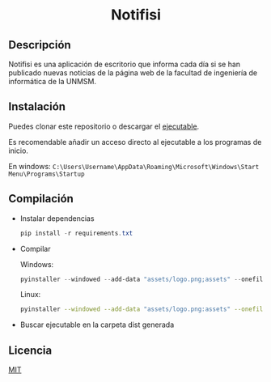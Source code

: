 
<h1 align="center">
Notifisi
</h1>

## Descripción

Notifisi es una aplicación de escritorio que informa cada día si se han publicado nuevas noticias de la página web de la facultad de ingeniería de informática de la UNMSM.

## Instalación

Puedes clonar este repositorio o descargar el [ejecutable](https://github.com/LuiggiPasacheL/Notifisi/releases/tag/v1.0).

Es recomendable añadir un acceso directo al ejecutable a los programas de inicio.

En windows: ```C:\Users\Username\AppData\Roaming\Microsoft\Windows\Start Menu\Programs\Startup```


## Compilación

- Instalar dependencias

    ```ps1
    pip install -r requirements.txt
    ```

- Compilar

    Windows:

    ```ps1
    pyinstaller --windowed --add-data "assets/logo.png;assets" --onefile --icon ./assets/logo.png --name Notifisi main.py
    ```
    Linux:

    ```sh
    pyinstaller --windowed --add-data "assets/logo.png:assets" --onefile --icon ./assets/logo.png --name Notifisi main.py
    ```

- Buscar ejecutable en la carpeta dist generada
## Licencia

[MIT](https://choosealicense.com/licenses/mit/)
